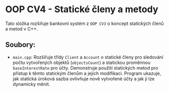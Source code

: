 # OOP CV4 - Statické členy a metody

Tato složka rozšiřuje bankovní systém z `OOP CV3` o koncept statických členů a metod v C++.

## Soubory:
- `main.cpp`: Rozšiřuje třídy `Client` a `Account` o statické členy pro sledování počtu vytvořených objektů (`objectsCount`) a statickou proměnnou `baseInterestRate` pro účty. Demonstruje použití statických metod pro přístup k těmto statickým členům a jejich modifikaci. Program ukazuje, jak statická úroková sazba ovlivňuje nově vytvořené účty a jak ji lze dynamicky měnit.
